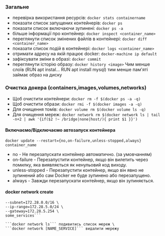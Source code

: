 ### Загальне
+ перевірка використання ресурсів: ```docker stats containername```
+ показати список запущених контейнерів: ```docker ps```
+ показати список включаючи зупинені: ```docker ps -a```
+ більше інформації про контейнер: ```docker inspect <container_name>```
+ переглянути список змінених файлів в контейнері: ```docker diff <container_name>```
+ показати список подій в контейнері: ```docker logs <container_name>```
+ отримати адресу на якій працює docker: ```docker-machine ip default```
+ зафіксувати зміни в образі: ```docker commit```
+ переглянути історію образу: ```docker history <image>```
Чим менше слоїв (RUN apt instal... RUN apt install mysql) тим менше пам'яті займає образ на диску

 

### Очистка докера (containers,images,volumes,networks)

+ Щоб очистити контейнери: ```docker rm -f $(docker ps -a -q)```
+ Щоб очистити образи: ```docker rmi -f $(docker images -a -q)```
+ Для очищення томів: ```docker volume rm $(docker volume ls -q)```
+ Для очищення мереж: ```docker network rm $(docker network ls | tail -n+2 | awk '{if($2 !~ /bridge|none|host/){ print $1 }}')```

#### Включаємо/Відключаємо автозапуск контейнера
```docker update --restart={no,on-failure,unless-stopped,always} container_name```

+ no - Не перезапускати контейнер автоматично. (за умовчанням)
+ on-failure - Перезапустити контейнер, якщо він вилетить через помилку, яка виявляється як ненульовий код виходу.
+ unless-stopped - Перезапустити контейнер, якщо він явно не зупинений або сам Docker не буде зупинено або перезапущено.
+ always - Завжди перезапускати контейнер, якщо він зупиняється.

#### docker network create
```--driver=bridge \
--subnet=172.28.0.0/16 \
--ip-range=172.28.5.0/24 \
--gateway=172.28.5.254 \
some_services```
  
```docker network ls``` подивитись список мереж \
```docker network [NAME_SERVICE]``` видалити мережу
